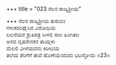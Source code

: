 +++
title = "023 ನೆಲನ ರಾಜ್ಯಶ್ರೀಯ"

+++
ನೆಲನ ರಾಜ್ಯಶ್ರೀಯ ತುರುಬಿಂ   
ಗಳುಕದಂಘೈಸಿದ ವಿರೋಧಿಯ   
ಲಲನೆಯರ ಶ್ರುತಿಪತ್ರ ಸೀಳಲಿ ಸಾಲ ಹಿಂಗಿತಲ   
ಅಳಿದ ವೃಷಸೇನಕನ ತಾಯ್ಗಳು   
ಮೆಲಲಿ ವೀಳೆಯವನು ಕಿರೀಟಿಯ   
ತಲೆಯ ತೆರಿಗೆಗೆ ತಾವೆ ಹೊಣೆಯೆಂದುದು ಭಟಸ್ತೋಮ      ॥23॥